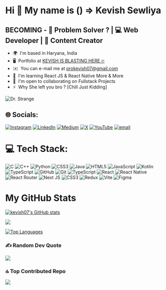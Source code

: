 Hi 👋
My name is () => Kevish Sewliya
============================================================================================================================================

BECOMING - 🧩 Problem Solver ? | 💻 Web Developer | 📱 Content Creator
----------------------------------------------------------------------

* 🌍  I'm based in Haryana, India
* 🖥️  Portfolio at [KEVISH IS BLASTING HERE 🔥](http://https://kevish07.github.io/Portfolio/index.html)
* ✉️  You can e-mail me at [prokevish07@gmail.com](mailto:prokevish07@gmail.com)
* 🧠  I'm learning React JS & React Native More & More
* 🤝  I'm open to collaborating on Fullstack Projects
* ⚡  Why She left you bro ? [Chill Just Kidding]


![Dr. Strange](https://media1.tenor.com/m/1P7ZJ_sKwkcAAAAd/dr-strange-doctor-strange.gif)


## 🌐 Socials:
[![Instagram](https://img.shields.io/badge/Instagram-%23E4405F.svg?logo=Instagram&logoColor=white)](https://instagram.com/kevish_is_learning) [![LinkedIn](https://img.shields.io/badge/LinkedIn-%230077B5.svg?logo=linkedin&logoColor=white)](https://linkedin.com/in/kevish-sewliya) [![Medium](https://img.shields.io/badge/Medium-12100E?logo=medium&logoColor=white)](https://medium.com/@kevish07) [![X](https://img.shields.io/badge/X-black.svg?logo=X&logoColor=white)](https://x.com/kevish_on_x) [![YouTube](https://img.shields.io/badge/YouTube-%23FF0000.svg?logo=YouTube&logoColor=white)](https://youtube.com/@KEVISH07) [![email](https://img.shields.io/badge/Email-D14836?logo=gmail&logoColor=white)](mailto:prokevish07@gmail.com) 




# 💻 Tech Stack:
![C](https://img.shields.io/badge/c-%2300599C.svg?style=for-the-badge&logo=c&logoColor=white) ![C++](https://img.shields.io/badge/c++-%2300599C.svg?style=for-the-badge&logo=c%2B%2B&logoColor=white) ![Python](https://img.shields.io/badge/python-3670A0?style=for-the-badge&logo=python&logoColor=ffdd54) ![CSS3](https://img.shields.io/badge/css3-%231572B6.svg?style=for-the-badge&logo=css3&logoColor=white) ![Java](https://img.shields.io/badge/java-%23ED8B00.svg?style=for-the-badge&logo=openjdk&logoColor=white) ![HTML5](https://img.shields.io/badge/html5-%23E34F26.svg?style=for-the-badge&logo=html5&logoColor=white) ![JavaScript](https://img.shields.io/badge/javascript-%23323330.svg?style=for-the-badge&logo=javascript&logoColor=%23F7DF1E) ![Kotlin](https://img.shields.io/badge/kotlin-%237F52FF.svg?style=for-the-badge&logo=kotlin&logoColor=white) ![TypeScript](https://img.shields.io/badge/typescript-%23007ACC.svg?style=for-the-badge&logo=typescript&logoColor=white) ![GitHub](https://img.shields.io/badge/github-%23121011.svg?style=for-the-badge&logo=github&logoColor=white) ![Git](https://img.shields.io/badge/git-%23F05033.svg?style=for-the-badge&logo=git&logoColor=white) ![TypeScript](https://img.shields.io/badge/typescript-%23007ACC.svg?style=for-the-badge&logo=typescript&logoColor=white) ![React](https://img.shields.io/badge/react-%2320232a.svg?style=for-the-badge&logo=react&logoColor=%2361DAFB) ![React Native](https://img.shields.io/badge/react_native-%2320232a.svg?style=for-the-badge&logo=react&logoColor=%2361DAFB) ![React Router](https://img.shields.io/badge/React_Router-CA4245?style=for-the-badge&logo=react-router&logoColor=white) ![Next JS](https://img.shields.io/badge/Next-black?style=for-the-badge&logo=next.js&logoColor=white) ![CSS3](https://img.shields.io/badge/css3-%231572B6.svg?style=for-the-badge&logo=css3&logoColor=white) ![Redux](https://img.shields.io/badge/redux-%23593d88.svg?style=for-the-badge&logo=redux&logoColor=white) ![Vite](https://img.shields.io/badge/vite-%23646CFF.svg?style=for-the-badge&logo=vite&logoColor=white) ![Figma](https://img.shields.io/badge/figma-%23F24E1E.svg?style=for-the-badge&logo=figma&logoColor=white)



# My GitHub Stats

<a href="http://www.github.com/kevish07"><img src="https://github-readme-stats.vercel.app/api?username=kevish07&show_icons=true&hide=&count_private=true&title_color=0891b2&text_color=ffffff&icon_color=0891b2&bg_color=1c1917&hide_border=true&show_icons=true" alt="kevish07's GitHub stats" /></a>

<a href="http://www.github.com/kevish07"><img src="https://github-readme-streak-stats.herokuapp.com/?user=kevish07&stroke=ffffff&background=1c1917&ring=0891b2&fire=0891b2&currStreakNum=ffffff&currStreakLabel=0891b2&sideNums=ffffff&sideLabels=ffffff&dates=ffffff&hide_border=true" /></a>

<a href="https://github.com/kevish07" align="left"><img src="https://github-readme-stats.vercel.app/api/top-langs/?username=kevish07&langs_count=10&title_color=0891b2&text_color=ffffff&icon_color=0891b2&bg_color=1c1917&hide_border=true&locale=en&custom_title=Top%20%Languages" alt="Top Languages" /></a>

### ✍️ Random Dev Quote
![](https://quotes-github-readme.vercel.app/api?type=horizontal&theme=gruvbox)

### 🔝 Top Contributed Repo
![](https://github-contributor-stats.vercel.app/api?username=kevish07&limit=5&theme=highcontrast&combine_all_yearly_contributions=true)







